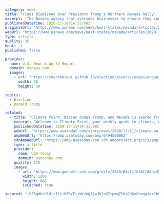 ```yaml
---
category: news
title: "Fines Dismissed Over President Trump's Northern Nevada Rally"
excerpt: "The Nevada agency that oversees businesses to ensure they comply with the state’s coronavirus directives has dismissed fines it imposed after President Donald Trump held a September political rally at the Minden-Tahoe Airport."
publishedDateTime: 2020-12-18T16:32:00Z
originalUrl: "https://www.usnews.com/news/best-states/nevada/articles/2020-12-18/fines-dismissed-over-president-trumps-northern-nevada-rally"
webUrl: "https://www.usnews.com/news/best-states/nevada/articles/2020-12-18/fines-dismissed-over-president-trumps-northern-nevada-rally"
type: article
quality: 35
heat: -1
published: false

provider:
  name: U.S. News & World Report
  domain: usnews.com
  images:
    - url: "https://smartableai.github.io/election/assets/images/organizations/usnews.com-50x50.jpg"
      width: 50
      height: 50

topics:
  - Election
  - Donald Trump

related:
  - title: "Climate Point: Nissan dumps Trump, and Nevada is spared from bombing"
    excerpt: "Welcome to Climate Point, your weekly guide to climate, energy and environment news from around the Golden State and the country. In Palm Springs, Calif., I’m Mark Olalde. I've unfortunately never reported from Nevada,"
    publishedDateTime: 2020-12-11T19:31:00Z
    webUrl: "https://www.usatoday.com/story/news/2020/12/11/climate-point-nissan-dumps-trump-nevada-protected-bombing/6494580002/"
    ampWebUrl: "https://amp.usatoday.com/amp/6494580002"
    cdnAmpWebUrl: "https://amp-usatoday-com.cdn.ampproject.org/c/s/amp.usatoday.com/amp/6494580002"
    type: article
    provider:
      name: USA Today
      domain: usatoday.com
    quality: 125
    images:
      - url: "https://www.gannett-cdn.com/presto/2019/03/11/USAT/02ac4568-442e-45c9-a134-95204eb31af9-Nevada_031119.jpg?auto=webp&crop=2969,1683,x0,y90&format=pjpg&width=1200"
        width: 1200
        height: 680
        isCached: true

secured: "i9Z5gdH/d1Hirf2jiHZO/Ft+WYvkQfjwJN1sN7rpmqZShiOHGoObrggJnrCbVHsuI1d1nfYK/YXBAgVgMw2M9MkaIr1lDseOo/qtszcLP4XQ75po8w/4SZOk8YZWBhNWgzMh0MQb8/lLcoxmOB+Cdt70onWYTA28Is4EFO1NWpG7t1c5YHrRck4890TbfcNQ303RTjEFE+234rkro9vVCzMazKlaKyKoryBUfLiDFuFMBhit5RTOx8HKNPuR/tmx1MUaFFr4A7yttHcP0z5ZPsPIJ4ntCk8q+ujmLDyMVOunPr+Vpn0+aJM5xHUEgDxpUS5+vxUB8zU/8puuLEX03XU9DyWNWOURonsVV1T4EgA=;k/67LX2a6bxxARcqkN6xdw=="
---
```


